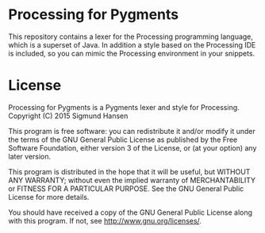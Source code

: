 # Processing for Pygments

This repository contains a lexer for the Processing programming
language, which is a superset of Java. In addition a style based on
the Processing IDE is included, so you can mimic the Processing
environment in your snippets.

# License

Processing for Pygments is a Pygments lexer and style for Processing.  
Copyright (C) 2015  Sigmund Hansen

This program is free software: you can redistribute it and/or modify
it under the terms of the GNU General Public License as published by
the Free Software Foundation, either version 3 of the License, or
(at your option) any later version.

This program is distributed in the hope that it will be useful,
but WITHOUT ANY WARRANTY; without even the implied warranty of
MERCHANTABILITY or FITNESS FOR A PARTICULAR PURPOSE.  See the
GNU General Public License for more details.

You should have received a copy of the GNU General Public License
along with this program.  If not, see <http://www.gnu.org/licenses/>.

